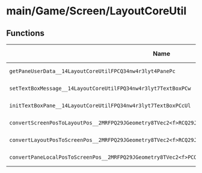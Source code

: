 # main/Game/Screen/LayoutCoreUtil

## Functions

| Name | Address | Match % |
|------|---------|---------|
| `getPaneUserData__14LayoutCoreUtilFPCQ34nw4r3lyt4PanePc` | `0x80367A88` | :x: (0.0%) |
| `setTextBoxMessage__14LayoutCoreUtilFPQ34nw4r3lyt7TextBoxPCw` | `0x80367AD0` | :x: (0.0%) |
| `initTextBoxPane__14LayoutCoreUtilFPQ34nw4r3lyt7TextBoxPCcUl` | `0x80367B28` | :x: (0.0%) |
| `convertScreenPosToLayoutPos__2MRFPQ29JGeometry8TVec2<f>RCQ29JGeometry8TVec2<f>` | `0x80367D3C` | :x: (0.0%) |
| `convertLayoutPosToScreenPos__2MRFPQ29JGeometry8TVec2<f>RCQ29JGeometry8TVec2<f>` | `0x80367E3C` | :x: (0.0%) |
| `convertPaneLocalPosToScreenPos__2MRFPQ29JGeometry8TVec2<f>PCQ34nw4r3lyt4PaneRCQ29JGeometry8TVec2<f>` | `0x80367F48` | :x: (0.0%) |